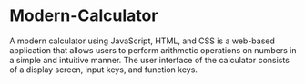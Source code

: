 # Modern-Calculator
A modern calculator using JavaScript, HTML, and CSS is a web-based application that allows users to perform arithmetic operations on numbers in a simple and intuitive manner. The user interface of the calculator consists of a display screen, input keys, and function keys.
